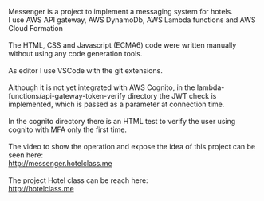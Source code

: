 Messenger is a project to implement a messaging system for hotels.<br/>
I use AWS API gateway, AWS DynamoDb, AWS Lambda functions and AWS Cloud Formation<br/>
<br/>
The HTML, CSS and Javascript (ECMA6) code were written manually without using any code generation tools.
<br/><br/>
As editor I use VSCode with the git extensions.
<br/><br/>
Although it is not yet integrated with AWS Cognito, in the lambda-functions/api-gateway-token-verify directory the JWT check is implemented, which is passed as a parameter at connection time.
<br/><br/>
In the cognito directory there is an HTML test to verify the user using cognito with MFA only the first time.
<br/><br/>
The video to show the operation and expose the idea of ​​this project can be seen here:
<br/>
<a href="http://messenger.hotelclass.me">http://messenger.hotelclass.me</a>
<br/><br/>
The project Hotel class can be reach here:
<br/>
<a href="http://hotelclass.me">http://hotelclass.me</a>

